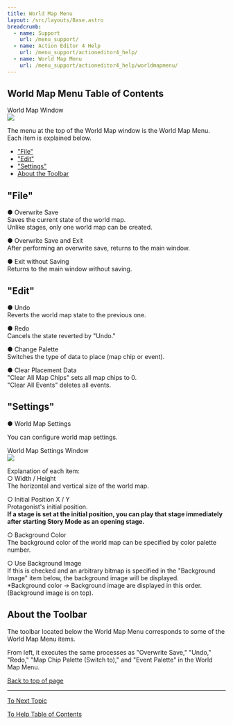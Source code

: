```yaml
---
title: World Map Menu
layout: /src/layouts/Base.astro
breadcrumb:
  - name: Support
    url: /menu_support/
  - name: Action Editor 4 Help
    url: /menu_support/actioneditor4_help/
  - name: World Map Menu
    url: /menu_support/actioneditor4_help/worldmapmenu/
---
```


<a name="TOP"></a>

## World Map Menu Table of Contents

World Map Window  
![](/menu_support/actioneditor4_help/worldmapmenu/Worldmap.jpg)  

The menu at the top of the World Map window is the World Map Menu.  
Each item is explained below.

- ["File"](#FILE)
- ["Edit"](#EDIT)
- ["Settings"](#SET)
- [About the Toolbar](#TOOLBAR)

<a name="FILE"></a>

## "File"

● Overwrite Save  
Saves the current state of the world map.  
Unlike stages, only one world map can be created.  
  
● Overwrite Save and Exit  
After performing an overwrite save, returns to the main window.  
  
● Exit without Saving  
Returns to the main window without saving.  

<a name="EDIT"></a>

## "Edit"

● Undo  
Reverts the world map state to the previous one.  
  
● Redo  
Cancels the state reverted by "Undo."  
  
● Change Palette  
Switches the type of data to place (map chip or event).  
  
● Clear Placement Data  
"Clear All Map Chips" sets all map chips to 0.  
"Clear All Events" deletes all events.  

<a name="SET"></a>

## "Settings"

● World Map Settings  

You can configure world map settings.  
  
World Map Settings Window  
![](/menu_support/actioneditor4_help/worldmapmenu/SetWorldmap.jpg)  
  
Explanation of each item:  
○ Width / Height  
The horizontal and vertical size of the world map.  
  
○ Initial Position X / Y  
Protagonist's initial position.  
**If a stage is set at the initial position, you can play that stage immediately after starting Story Mode as an opening stage.**  
  
○ Background Color  
The background color of the world map can be specified by color palette number.  
  
○ Use Background Image  
If this is checked and an arbitrary bitmap is specified in the "Background Image" item below, the background image will be displayed.  
*Background color → Background image are displayed in this order. (Background image is on top).  

<a name="TOOLBAR"></a>

## About the Toolbar

The toolbar located below the World Map Menu corresponds to some of the World Map Menu items.  
  
From left, it executes the same processes as "Overwrite Save," "Undo," "Redo," "Map Chip Palette (Switch to)," and "Event Palette" in the World Map Menu.  

[Back to top of page](#TOP)

---

  

[To Next Topic](../replay/)

[To Help Table of Contents](..)